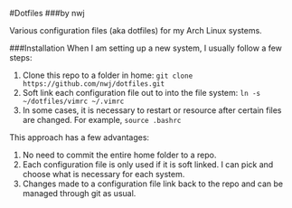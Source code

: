 #Dotfiles
###by nwj

Various configuration files (aka dotfiles) for my Arch Linux systems.

###Installation
When I am setting up a new system, I usually follow a few steps:

1.  Clone this repo to a folder in home: `git clone https://github.com/nwj/dotfiles.git`
2.  Soft link each configuration file out to into the file system: `ln -s ~/dotfiles/vimrc ~/.vimrc`
3.  In some cases, it is necessary to restart or resource after certain files are changed. For example, `source .bashrc`

This approach has a few advantages:

1.  No need to commit the entire home folder to a repo.
2.  Each configuration file is only used if it is soft linked. I can pick and choose what is necessary for each system.
3.  Changes made to a configuration file link back to the repo and can be managed through git as usual.

